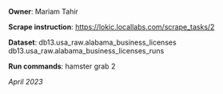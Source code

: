 **Owner**: Mariam Tahir

**Scrape instruction**: https://lokic.locallabs.com/scrape_tasks/2

**Dataset**: db13.usa_raw.alabama_business_licenses
             db13.usa_raw.alabama_business_licenses_runs

**Run commands**: hamster grab 2

_April 2023_
